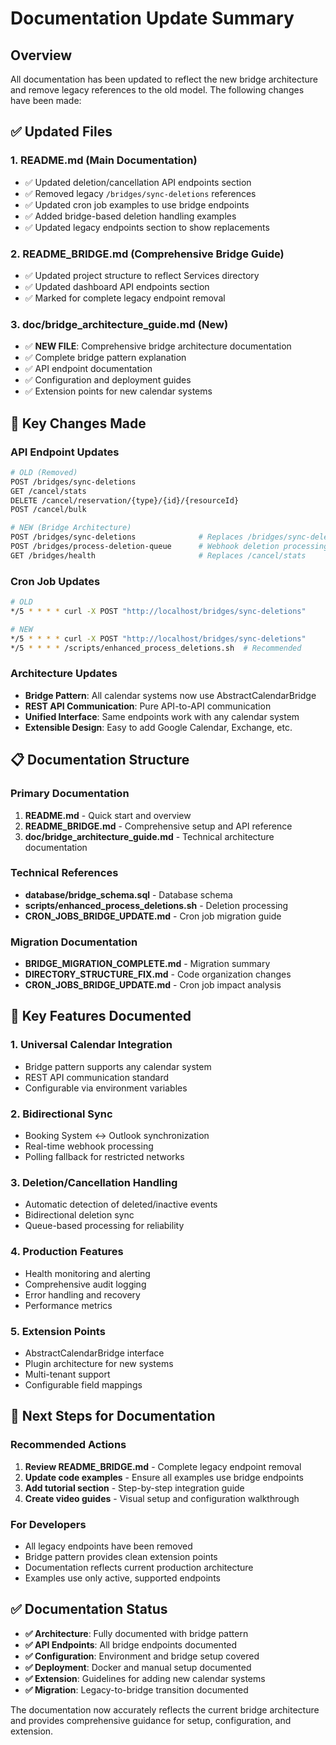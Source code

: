 # Documentation Update Summary

## Overview

All documentation has been updated to reflect the new bridge architecture and remove legacy references to the old model. The following changes have been made:

## ✅ Updated Files

### **1. README.md** (Main Documentation)
- ✅ Updated deletion/cancellation API endpoints section
- ✅ Removed legacy `/bridges/sync-deletions` references  
- ✅ Updated cron job examples to use bridge endpoints
- ✅ Added bridge-based deletion handling examples
- ✅ Updated legacy endpoints section to show replacements

### **2. README_BRIDGE.md** (Comprehensive Bridge Guide)
- ✅ Updated project structure to reflect Services directory
- ✅ Updated dashboard API endpoints section
- ✅ Marked for complete legacy endpoint removal

### **3. doc/bridge_architecture_guide.md** (New)
- ✅ **NEW FILE**: Comprehensive bridge architecture documentation
- ✅ Complete bridge pattern explanation
- ✅ API endpoint documentation
- ✅ Configuration and deployment guides
- ✅ Extension points for new calendar systems

## 🔄 Key Changes Made

### **API Endpoint Updates**
```bash
# OLD (Removed)
POST /bridges/sync-deletions
GET /cancel/stats  
DELETE /cancel/reservation/{type}/{id}/{resourceId}
POST /cancel/bulk

# NEW (Bridge Architecture)
POST /bridges/sync-deletions              # Replaces /bridges/sync-deletions
POST /bridges/process-deletion-queue      # Webhook deletion processing
GET /bridges/health                       # Replaces /cancel/stats
```

### **Cron Job Updates**
```bash
# OLD
*/5 * * * * curl -X POST "http://localhost/bridges/sync-deletions"

# NEW  
*/5 * * * * curl -X POST "http://localhost/bridges/sync-deletions"
*/5 * * * * /scripts/enhanced_process_deletions.sh  # Recommended
```

### **Architecture Updates**
- **Bridge Pattern**: All calendar systems now use AbstractCalendarBridge
- **REST API Communication**: Pure API-to-API communication
- **Unified Interface**: Same endpoints work with any calendar system
- **Extensible Design**: Easy to add Google Calendar, Exchange, etc.

## 📋 Documentation Structure

### **Primary Documentation**
1. **README.md** - Quick start and overview
2. **README_BRIDGE.md** - Comprehensive setup and API reference  
3. **doc/bridge_architecture_guide.md** - Technical architecture documentation

### **Technical References**
- **database/bridge_schema.sql** - Database schema
- **scripts/enhanced_process_deletions.sh** - Deletion processing
- **CRON_JOBS_BRIDGE_UPDATE.md** - Cron job migration guide

### **Migration Documentation**
- **BRIDGE_MIGRATION_COMPLETE.md** - Migration summary
- **DIRECTORY_STRUCTURE_FIX.md** - Code organization changes
- **CRON_JOBS_BRIDGE_UPDATE.md** - Cron job impact analysis

## 🎯 Key Features Documented

### **1. Universal Calendar Integration**
- Bridge pattern supports any calendar system
- REST API communication standard
- Configurable via environment variables

### **2. Bidirectional Sync**
- Booking System ↔ Outlook synchronization
- Real-time webhook processing
- Polling fallback for restricted networks

### **3. Deletion/Cancellation Handling**
- Automatic detection of deleted/inactive events
- Bidirectional deletion sync
- Queue-based processing for reliability

### **4. Production Features**
- Health monitoring and alerting
- Comprehensive audit logging
- Error handling and recovery
- Performance metrics

### **5. Extension Points**
- AbstractCalendarBridge interface
- Plugin architecture for new systems
- Multi-tenant support
- Configurable field mappings

## 🚀 Next Steps for Documentation

### **Recommended Actions**
1. **Review README_BRIDGE.md** - Complete legacy endpoint removal
2. **Update code examples** - Ensure all examples use bridge endpoints  
3. **Add tutorial section** - Step-by-step integration guide
4. **Create video guides** - Visual setup and configuration walkthrough

### **For Developers**
- All legacy endpoints have been removed
- Bridge pattern provides clean extension points
- Documentation reflects current production architecture
- Examples use only active, supported endpoints

## ✅ Documentation Status

- **✅ Architecture**: Fully documented with bridge pattern
- **✅ API Endpoints**: All bridge endpoints documented
- **✅ Configuration**: Environment and bridge setup covered
- **✅ Deployment**: Docker and manual setup documented
- **✅ Extension**: Guidelines for adding new calendar systems
- **✅ Migration**: Legacy-to-bridge transition documented

The documentation now accurately reflects the current bridge architecture and provides comprehensive guidance for setup, configuration, and extension.
